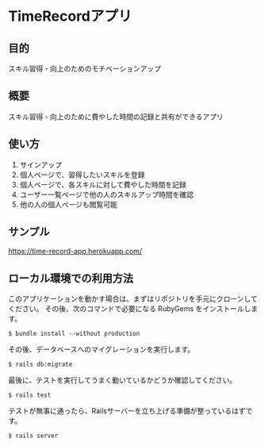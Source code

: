 # TimeRecordアプリ

## 目的

スキル習得・向上のためのモチベーションアップ

## 概要

スキル習得・向上のために費やした時間の記録と共有ができるアプリ

## 使い方

1. サインアップ
2. 個人ページで、習得したいスキルを登録
3. 個人ページで、各スキルに対して費やした時間を記録
4. ユーザー一覧ページで他の人のスキルアップ時間を確認
5. 他の人の個人ページも閲覧可能

## サンプル

https://time-record-app.herokuapp.com/

## ローカル環境での利用方法

このアプリケーションを動かす場合は、まずはリポジトリを手元にクローンしてください。
その後、次のコマンドで必要になる RubyGems をインストールします。

```
$ bundle install --without production
```

その後、データベースへのマイグレーションを実行します。

```
$ rails db:migrate
```

最後に、テストを実行してうまく動いているかどうか確認してください。

```
$ rails test
```

テストが無事に通ったら、Railsサーバーを立ち上げる準備が整っているはずです。

```
$ rails server
```
